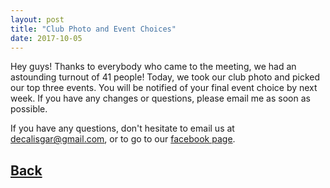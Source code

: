 ```yaml
---
layout: post
title: "Club Photo and Event Choices"
date: 2017-10-05
---
```

Hey guys!
Thanks to everybody who came to the meeting, we had an astounding turnout of 41 people!
 Today, we took our club photo and picked our top three events. You will be notified of your final event choice by next week. If you have any changes or questions, please email me as soon as possible. 
 
 If you have any questions, don't hesitate to email us at decalisgar@gmail.com, or to go to our [facebook page](https://www.facebook.com/lisgarDeca).

## [Back](/blog)

